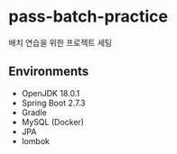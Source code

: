 # pass-batch-practice

배치 연습을 위한 프로젝트 세팅

## Environments
* OpenJDK 18.0.1
* Spring Boot 2.7.3
* Gradle
* MySQL (Docker)
* JPA
* lombok


